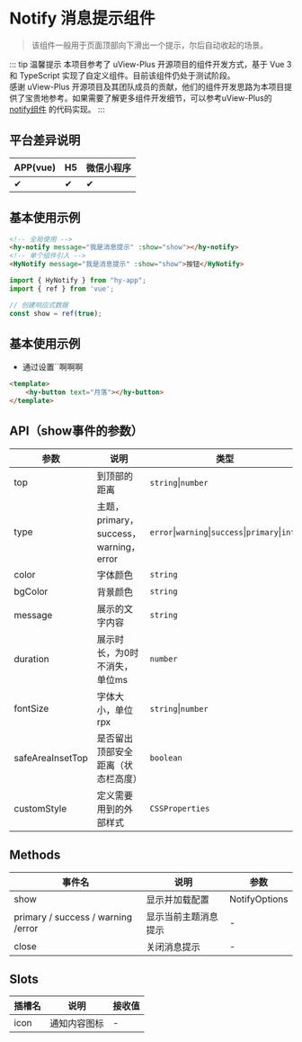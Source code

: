 # Notify 消息提示组件
> 该组件一般用于页面顶部向下滑出一个提示，尔后自动收起的场景。

::: tip 温馨提示
本项目参考了 uView-Plus 开源项目的组件开发方式，基于 Vue 3 和 TypeScript 实现了自定义组件。目前该组件仍处于测试阶段。<br>
感谢 uView-Plus 开源项目及其团队成员的贡献，他们的组件开发思路为本项目提供了宝贵地参考。如果需要了解更多组件开发细节，可以参考uView-Plus的 [notify组件](https://uiadmin.net/uview-plus/components/notify.html) 的代码实现。
:::

## 平台差异说明

| APP(vue) | H5 | 微信小程序 |
|----------|----|-------|
| ✔        | ✔  | ✔     |

## 基本使用示例

```html
<!-- 全局使用 -->
<hy-notify message="我是消息提示" :show="show"></hy-notify>
<!-- 单个组件引入 -->
<HyNotify message="我是消息提示" :show="show">按钮</HyNotify>
```
```ts
import { HyNotify } from "hy-app";
import { ref } from 'vue';

// 创建响应式数据  
const show = ref(true);  
```

## 基本使用示例
- 通过设置``啊啊啊
```html
<template>
    <hy-button text="月落"></hy-button>
</template>
```

## API（show事件的参数）

| 参数               | 说明                               | 类型                                               | 默认值     |
|------------------|----------------------------------|--------------------------------------------------|---------|
| top              | 到顶部的距离                           | `string`\|`number`                               | 0       |
| type             | 主题，primary，success，warning，error | `error`\|`warning`\|`success`\|`primary`\|`info` | primary |
| color            | 字体颜色                             | `string`                                         | #ffffff |
| bgColor          | 背景颜色                             | `string`                                         | -       |
| message          | 展示的文字内容                          | `string`                                         | -       |
| duration         | 展示时长，为0时不消失，单位ms                 | `number`                                         | 3000    |
| fontSize         | 字体大小，单位rpx                       | `string`\|`number`                               | 15      |
| safeAreaInsetTop | 是否留出顶部安全距离（状态栏高度）                | `boolean`                                        | false   |
| customStyle      | 定义需要用到的外部样式                      | `CSSProperties`                                  | -       |


## Methods

| 事件名                                | 说明         | 参数            |
|------------------------------------|------------|---------------|
| show                               | 显示并加载配置    | NotifyOptions |
| primary / success / warning /error | 显示当前主题消息提示 | -             |
| close                              | 关闭消息提示     | -             |

## Slots

| 插槽名  | 说明     | 接收值 |
|------|--------|-----|
| icon | 通知内容图标 | -   |

<demo-model url="pages/components/notify/notify"></demo-model>